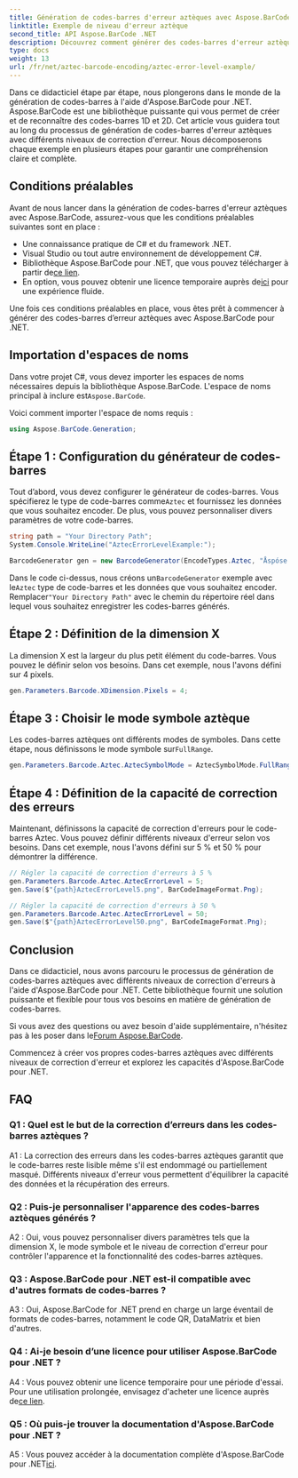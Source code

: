 ```yaml
---
title: Génération de codes-barres d'erreur aztèques avec Aspose.BarCode pour .NET
linktitle: Exemple de niveau d'erreur aztèque
second_title: API Aspose.BarCode .NET
description: Découvrez comment générer des codes-barres d'erreur aztèques avec différents niveaux d'erreur à l'aide d'Aspose.BarCode pour .NET. Guide complet pour la création de codes-barres.
type: docs
weight: 13
url: /fr/net/aztec-barcode-encoding/aztec-error-level-example/
---
```

Dans ce didacticiel étape par étape, nous plongerons dans le monde de la génération de codes-barres à l'aide d'Aspose.BarCode pour .NET. Aspose.BarCode est une bibliothèque puissante qui vous permet de créer et de reconnaître des codes-barres 1D et 2D. Cet article vous guidera tout au long du processus de génération de codes-barres d'erreur aztèques avec différents niveaux de correction d'erreur. Nous décomposerons chaque exemple en plusieurs étapes pour garantir une compréhension claire et complète.

## Conditions préalables

Avant de nous lancer dans la génération de codes-barres d'erreur aztèques avec Aspose.BarCode, assurez-vous que les conditions préalables suivantes sont en place :

- Une connaissance pratique de C# et du framework .NET.
- Visual Studio ou tout autre environnement de développement C#.
-  Bibliothèque Aspose.BarCode pour .NET, que vous pouvez télécharger à partir de[ce lien](https://releases.aspose.com/barcode/net/).
-  En option, vous pouvez obtenir une licence temporaire auprès de[ici](https://purchase.aspose.com/temporary-license/) pour une expérience fluide.

Une fois ces conditions préalables en place, vous êtes prêt à commencer à générer des codes-barres d’erreur aztèques avec Aspose.BarCode pour .NET.

## Importation d'espaces de noms

 Dans votre projet C#, vous devez importer les espaces de noms nécessaires depuis la bibliothèque Aspose.BarCode. L'espace de noms principal à inclure est`Aspose.BarCode`.

Voici comment importer l'espace de noms requis :

```csharp
using Aspose.BarCode.Generation;
```

## Étape 1 : Configuration du générateur de codes-barres

 Tout d’abord, vous devez configurer le générateur de codes-barres. Vous spécifierez le type de code-barres comme`Aztec` et fournissez les données que vous souhaitez encoder. De plus, vous pouvez personnaliser divers paramètres de votre code-barres.

```csharp
string path = "Your Directory Path";
System.Console.WriteLine("AztecErrorLevelExample:");

BarcodeGenerator gen = new BarcodeGenerator(EncodeTypes.Aztec, "Åspóse.Barcóde© is a powerful library to generate & recognize 1D & 2D barcodes");
```

 Dans le code ci-dessus, nous créons un`BarcodeGenerator` exemple avec le`Aztec` type de code-barres et les données que vous souhaitez encoder. Remplacer`"Your Directory Path"` avec le chemin du répertoire réel dans lequel vous souhaitez enregistrer les codes-barres générés.

## Étape 2 : Définition de la dimension X

La dimension X est la largeur du plus petit élément du code-barres. Vous pouvez le définir selon vos besoins. Dans cet exemple, nous l'avons défini sur 4 pixels.

```csharp
gen.Parameters.Barcode.XDimension.Pixels = 4;
```

## Étape 3 : Choisir le mode symbole aztèque

 Les codes-barres aztèques ont différents modes de symboles. Dans cette étape, nous définissons le mode symbole sur`FullRange`.

```csharp
gen.Parameters.Barcode.Aztec.AztecSymbolMode = AztecSymbolMode.FullRange;
```

## Étape 4 : Définition de la capacité de correction des erreurs

Maintenant, définissons la capacité de correction d'erreurs pour le code-barres Aztec. Vous pouvez définir différents niveaux d'erreur selon vos besoins. Dans cet exemple, nous l'avons défini sur 5 % et 50 % pour démontrer la différence.

```csharp
// Régler la capacité de correction d'erreurs à 5 %
gen.Parameters.Barcode.Aztec.AztecErrorLevel = 5;
gen.Save($"{path}AztecErrorLevel5.png", BarCodeImageFormat.Png);

// Régler la capacité de correction d'erreurs à 50 %
gen.Parameters.Barcode.Aztec.AztecErrorLevel = 50;
gen.Save($"{path}AztecErrorLevel50.png", BarCodeImageFormat.Png);
```

## Conclusion

Dans ce didacticiel, nous avons parcouru le processus de génération de codes-barres aztèques avec différents niveaux de correction d'erreurs à l'aide d'Aspose.BarCode pour .NET. Cette bibliothèque fournit une solution puissante et flexible pour tous vos besoins en matière de génération de codes-barres.

 Si vous avez des questions ou avez besoin d'aide supplémentaire, n'hésitez pas à les poser dans le[Forum Aspose.BarCode](https://forum.aspose.com/c/barcode/13).

Commencez à créer vos propres codes-barres aztèques avec différents niveaux de correction d'erreur et explorez les capacités d'Aspose.BarCode pour .NET.

## FAQ

### Q1 : Quel est le but de la correction d’erreurs dans les codes-barres aztèques ?

A1 : La correction des erreurs dans les codes-barres aztèques garantit que le code-barres reste lisible même s'il est endommagé ou partiellement masqué. Différents niveaux d'erreur vous permettent d'équilibrer la capacité des données et la récupération des erreurs.

### Q2 : Puis-je personnaliser l'apparence des codes-barres aztèques générés ?

A2 : Oui, vous pouvez personnaliser divers paramètres tels que la dimension X, le mode symbole et le niveau de correction d'erreur pour contrôler l'apparence et la fonctionnalité des codes-barres aztèques.

### Q3 : Aspose.BarCode pour .NET est-il compatible avec d'autres formats de codes-barres ?

A3 : Oui, Aspose.BarCode for .NET prend en charge un large éventail de formats de codes-barres, notamment le code QR, DataMatrix et bien d'autres.

### Q4 : Ai-je besoin d’une licence pour utiliser Aspose.BarCode pour .NET ?

 A4 : Vous pouvez obtenir une licence temporaire pour une période d'essai. Pour une utilisation prolongée, envisagez d'acheter une licence auprès de[ce lien](https://purchase.aspose.com/buy).

### Q5 : Où puis-je trouver la documentation d'Aspose.BarCode pour .NET ?

 A5 : Vous pouvez accéder à la documentation complète d'Aspose.BarCode pour .NET[ici](https://reference.aspose.com/barcode/net/).
